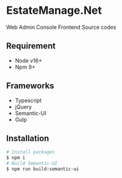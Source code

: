 # EstateManage.Net

Web Admin Console Frontend Source codes

## Requirement

- Node v16+
- Npm 9+

## Frameworks

- Typescript
- jQuery
- Semantic-UI
- Gulp

## Installation

```bash
# Install packages
$ npm i
# Build Semantic-UI
$ npm run build:semantic-ui
```
